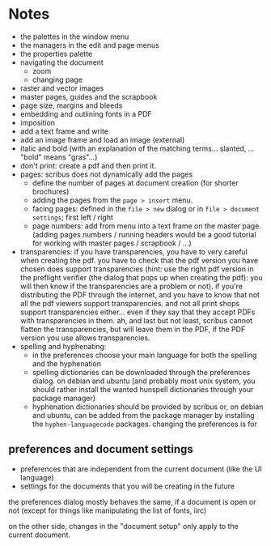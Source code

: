 # Notes

- the palettes in the window menu
- the managers in the edit and page menus
- the properties palette
- navigating the document
  - zoom
  - changing page
- raster and vector images
- master pages, guides and the scrapbook
- page size, margins and bleeds
- embedding and outlining fonts in a PDF
- imposition
- add a text frame and write
- add an image frame and load an image (external)
- italic and bold (with an explanation of the matching terms... slanted, ... "bold" means "gras"...)
- don't print: create a pdf and then print it.
- pages: scribus does not dynamically add the pages
  - define the number of pages at document creation (for shorter brochures)
  - adding the pages from the `page > insert` menu.
  - facing pages: defined in the `file > new` dialog or in `file > document settings`; first left / right
  - page numbers: add from menu into a text frame on the master page. (adding pages numbers / running headers would be a good tutorial for working with master pages / scrapbook / ...)
- transparencies: if you have transparencies, you have to very careful when creating the pdf. you have to check that the pdf version you have chosen does support transparencies (hint: use the right pdf version in the preflight verifier (the dialog that pops up when creating the pdf): you will then know if the transparencies are a problem or not). if you're distributing the PDF through the internet, and you have to know that not all the pdf viewers support transparencies. and not all print shops support transparencies either... even if they say that they accept PDFs with transparencies in them. ah, and last but not least, scribus cannot flatten the transparencies, but will leave them in the PDF, if the PDF version you use allows transparencies.
- spelling and hyphenating:
  - in the preferences choose your main language for both the spelling and the hyphenation
  - spelling dictionaries can be downloaded through the preferences dialog. on debian and ubuntu (and probably most unix system, you should rather install the wanted hunspell dictionaries through your package manager)
  - hyphenation dictionaries should be provided by scribus or, on debian and ubuntu, can be added from the package manager by installing the `hyphen-languagecode` packages.
changing the preferences is for

## preferences and document settings
- preferences that are independent from the current document (like the
  UI language)
- settings for the documents that you will be creating in the future

the preferences dialog mostly behaves the same, if a document is open or
not (except for things like manipulating the list of fonts, iirc)

on the other side, changes in the "document setup" only apply to the
current document.
